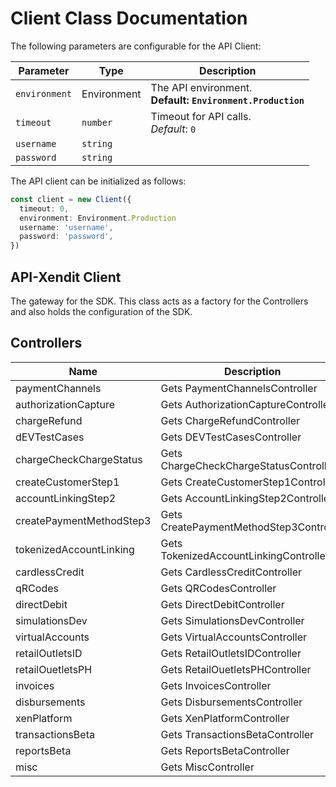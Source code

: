 
# Client Class Documentation

The following parameters are configurable for the API Client:

| Parameter | Type | Description |
|  --- | --- | --- |
| `environment` | Environment | The API environment. <br> **Default: `Environment.Production`** |
| `timeout` | `number` | Timeout for API calls.<br>*Default*: `0` |
| `username` | `string` |  |
| `password` | `string` |  |

The API client can be initialized as follows:

```ts
const client = new Client({
  timeout: 0,
  environment: Environment.Production
  username: 'username',
  password: 'password',
})
```

## API-Xendit Client

The gateway for the SDK. This class acts as a factory for the Controllers and also holds the configuration of the SDK.

## Controllers

| Name | Description |
|  --- | --- |
| paymentChannels | Gets PaymentChannelsController |
| authorizationCapture | Gets AuthorizationCaptureController |
| chargeRefund | Gets ChargeRefundController |
| dEVTestCases | Gets DEVTestCasesController |
| chargeCheckChargeStatus | Gets ChargeCheckChargeStatusController |
| createCustomerStep1 | Gets CreateCustomerStep1Controller |
| accountLinkingStep2 | Gets AccountLinkingStep2Controller |
| createPaymentMethodStep3 | Gets CreatePaymentMethodStep3Controller |
| tokenizedAccountLinking | Gets TokenizedAccountLinkingController |
| cardlessCredit | Gets CardlessCreditController |
| qRCodes | Gets QRCodesController |
| directDebit | Gets DirectDebitController |
| simulationsDev | Gets SimulationsDevController |
| virtualAccounts | Gets VirtualAccountsController |
| retailOutletsID | Gets RetailOutletsIDController |
| retailOuetletsPH | Gets RetailOuetletsPHController |
| invoices | Gets InvoicesController |
| disbursements | Gets DisbursementsController |
| xenPlatform | Gets XenPlatformController |
| transactionsBeta | Gets TransactionsBetaController |
| reportsBeta | Gets ReportsBetaController |
| misc | Gets MiscController |

